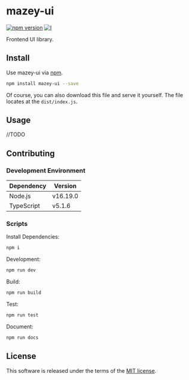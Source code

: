 # mazey-ui

[![npm version][npm-image]][npm-url]
[![l][l-image]][l-url]

[npm-image]: https://img.shields.io/npm/v/mazey-ui
[npm-url]: https://npmjs.org/package/mazey-ui
[l-image]: https://img.shields.io/npm/l/mazey-ui
[l-url]: https://github.com/chengchuu/mazey-ui

Frontend UI library.

## Install

Use mazey-ui via [npm](https://www.npmjs.com/package/mazey-ui).

```bash
npm install mazey-ui --save
```

Of course, you can also download this file and serve it yourself. The file locates at the `dist/index.js`.

## Usage

//TODO

## Contributing

### Development Environment

| Dependency | Version  |
|------------|----------|
| Node.js    | v16.19.0 |
| TypeScript | v5.1.6   |

### Scripts

Install Dependencies:

```bash
npm i
```

Development:

```bash
npm run dev
```

Build:

```bash
npm run build
```

Test:

```bash
npm run test
```

Document:

```bash
npm run docs
```

## License

This software is released under the terms of the [MIT license](https://github.com/chengchuu/mazey-ui/blob/main/LICENSE).
